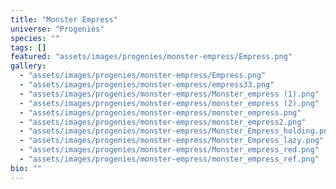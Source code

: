 ```yaml
---
title: "Monster Empress"
universe: "Progenies"
species: ""
tags: []
featured: "assets/images/progenies/monster-empress/Empress.png"
gallery:
  - "assets/images/progenies/monster-empress/Empress.png"
  - "assets/images/progenies/monster-empress/empress33.png"
  - "assets/images/progenies/monster-empress/Monster_empress (1).png"
  - "assets/images/progenies/monster-empress/monster_empress (2).png"
  - "assets/images/progenies/monster-empress/monster_empress.png"
  - "assets/images/progenies/monster-empress/monster_empress2.png"
  - "assets/images/progenies/monster-empress/Monster_Empress_holding.png"
  - "assets/images/progenies/monster-empress/Monster_Empress_lazy.png"
  - "assets/images/progenies/monster-empress/Monster_empress_red.png"
  - "assets/images/progenies/monster-empress/monster_empress_ref.png"
bio: ""
---
```

